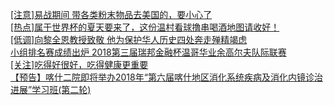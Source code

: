   
[[注意]易战期间 带各类粉末物品去美国的，要小心了](http://www.dianyue.me/archives/529/vyduvgpxjy2s8y6n/)  
[[热点]属于世界杯的夏天要来了，这份温村看球撸串喝酒地图请收好！](http://www.dianyue.me/archives/399/8xfby61myq0rxngq/)  
[[低调]向黎全恩教授致敬 他为保护华人历史四处奔走殚精竭虑](http://www.dianyue.me/archives/399/g7kulxjfqn43idow/)  
[小组排名赛成绩出炉 2018第三届瑞邦金融杯温哥华业余高尔夫队际联赛](http://www.dianyue.me/archives/720/3e52aba2augo596g/)  
[[关注]吃得好很好，吃得健康更重要](http://www.dianyue.me/archives/445/febapdjqutqiy6li/)  
[【预告】喀什二院即将举办2018年“第六届喀什地区消化系统疾病及消化内镜诊治进展”学习班(第二轮)](http://www.dianyue.me/archives/983/kxoy1ey52y1oawxa/)